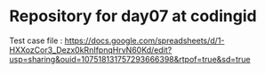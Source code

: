 # Repository for day07 at codingid
Test case file : https://docs.google.com/spreadsheets/d/1-HXXozCor3_Dezx0kRnIfpnqHrvN60Kd/edit?usp=sharing&ouid=107518131757293666398&rtpof=true&sd=true
